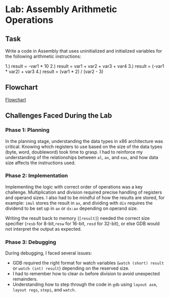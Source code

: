 # Lab: Assembly Arithmetic Operations

## Task

Write a code in Assembly that uses uninitialized and initialized
variables for the following arithmetic instructions:

1.) result = -var1 * 10
2.) result = var1 + var2 + var3 + var4
3.) result = (-var1 * var2) + var3
4.) result = (var1 * 2) / (var2 - 3)

## Flowchart

[Flowchart](docs/flowchart.png)

## Challenges Faced During the Lab

### Phase 1: Planning

In the planning stage, understanding the data types in x86
architecture was critical. Knowing which registers to use
based on the size of the data types (byte, word, doubleword)
took time to grasp. I had to reinforce my understanding of the 
relationships between `al`, `ax`, and `eax`, and how data size 
affects the instructions used.

### Phase 2: Implementation

Implementing the logic with correct order of operations was
a key challenge. Multiplication and division required precise
handling of registers and operand sizes. I also had to be
mindful of how the results are stored, for example: 
`imul` stores the result in `ax`, and dividing with `div`
requires the dividend to be set up in `ax` or `dx:ax`
depending on operand size.

Writing the result back to memory (`[result]`) needed the
correct size specifier (`resb` for 8-bit,`resw` for 16-bit, `resd` for 32-bit),
or else GDB would not interpret the output as expected.

### Phase 3: Debugging

During debugging, I faced several issues:

- GDB required the right format for watch variables
  (`watch (short) result` or `watch (int) result`) depending
  on the reserved size.
- I had to remember how to clear `dx` before division
  to avoid unexpected remainders.
- Understanding how to step through the code in `gdb` using
  `layout asm`, `layout regs`, `stepi`, and `watch`.

